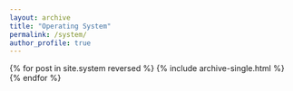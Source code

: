 ```yaml
---
layout: archive
title: "Operating System"
permalink: /system/
author_profile: true
---
```


{% for post in site.system reversed %}
  {% include archive-single.html %}
{% endfor %}